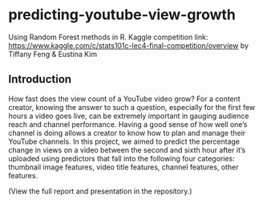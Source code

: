 # predicting-youtube-view-growth
Using Random Forest methods in R.
Kaggle competition link: https://www.kaggle.com/c/stats101c-lec4-final-competition/overview
by Tiffany Feng & Eustina Kim

## Introduction

How fast does the view count of a YouTube video grow? For a content creator, knowing the answer to such a question, especially for the first few hours a video goes live, can be extremely important in gauging audience reach and channel performance. Having a good sense of how well one’s channel is doing allows a creator to know how to plan and manage their YouTube channels. In this project, we aimed to predict the percentage change in views on a video between the second and sixth hour after it’s uploaded using predictors that fall into the following four categories: thumbnail image features, video title features, channel features, other features.

(View the full report and presentation in the repository.)
